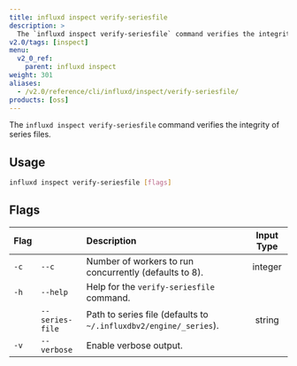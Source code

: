 ```yaml
---
title: influxd inspect verify-seriesfile
description: >
  The `influxd inspect verify-seriesfile` command verifies the integrity of series files.
v2.0/tags: [inspect]
menu:
  v2_0_ref:
    parent: influxd inspect
weight: 301
aliases:
  - /v2.0/reference/cli/influxd/inspect/verify-seriesfile/
products: [oss]
---
```


The `influxd inspect verify-seriesfile` command verifies the integrity of series files.

## Usage
```sh
influxd inspect verify-seriesfile [flags]
```

## Flags
| Flag |                | Description                                                       | Input Type |
|:---- |:---            |:-----------                                                       |:----------:|
| `-c` | `--c`          | Number of workers to run concurrently (defaults to 8).            | integer    |
| `-h` | `--help`       | Help for the `verify-seriesfile` command.                         |            |
|      |`--series-file` | Path to series file (defaults to `~/.influxdbv2/engine/_series`). | string     |
| `-v` | `--verbose`    | Enable verbose output.                                            |            |
